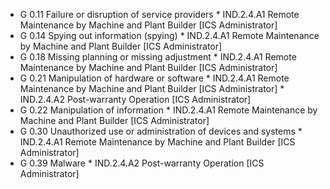 * G 0.11 Failure or disruption of service providers
         * IND.2.4.A1 Remote Maintenance by Machine and Plant Builder [ICS Administrator]
* G 0.14 Spying out information (spying)
         * IND.2.4.A1 Remote Maintenance by Machine and Plant Builder [ICS Administrator]
* G 0.18 Missing planning or missing adjustment
         * IND.2.4.A1 Remote Maintenance by Machine and Plant Builder [ICS Administrator]
* G 0.21 Manipulation of hardware or software
         * IND.2.4.A1 Remote Maintenance by Machine and Plant Builder [ICS Administrator]
         * IND.2.4.A2 Post-warranty Operation [ICS Administrator]
* G 0.22 Manipulation of information
         * IND.2.4.A1 Remote Maintenance by Machine and Plant Builder [ICS Administrator]
* G 0.30 Unauthorized use or administration of devices and systems
         * IND.2.4.A1 Remote Maintenance by Machine and Plant Builder [ICS Administrator]
* G 0.39 Malware
         * IND.2.4.A2 Post-warranty Operation [ICS Administrator]
